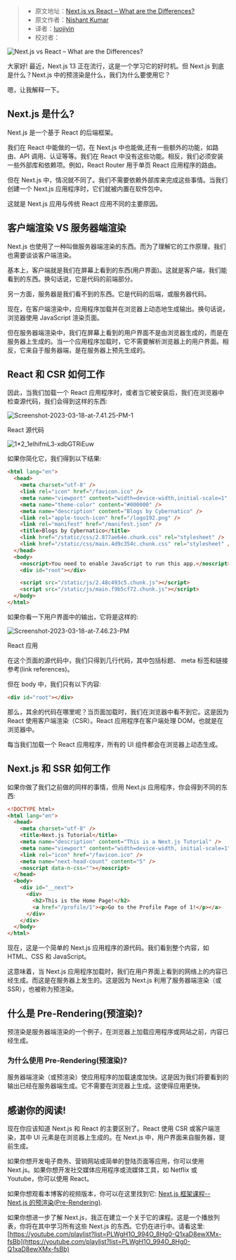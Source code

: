 > - 原文地址：[Next.js vs React – What are the Differences?](https://www.freecodecamp.org/news/next-vs-react/)
> - 原文作者：[Nishant Kumar](https://www.freecodecamp.org/news/author/nishant-kumar/)
> - 译者：[luojiyin](https://github.com/luojiyin1987)
> - 校对者：

![Next.js vs React – What are the Differences?](https://www.freecodecamp.org/news/content/images/size/w2000/2023/04/What--7-.png)

大家好! 最近，Next.js 13 正在流行，这是一个学习它的好时机。但 Next.js 到底是什么？Next.js 中的预渲染是什么，我们为什么要使用它？

嗯，让我解释一下。

## Next.js 是什么?

Next.js 是一个基于 React 的后端框架。

我们在 React 中能做的一切，在 Next.js 中也能做,还有一些额外的功能，如路由、API 调用、认证等等。我们在 React 中没有这些功能。相反，我们必须安装一些外部库和依赖项。例如，React Router 用于单页 React 应用程序的路由。

但在 Next.js 中，情况就不同了。我们不需要依赖外部库来完成这些事情。当我们创建一个 Next.js 应用程序时，它们就被内置在软件包中。

这就是 Next.js 应用与传统 React 应用不同的主要原因。

## 客户端渲染 VS 服务器端渲染

Next.js 也使用了一种叫做服务器端渲染的东西。而为了理解它的工作原理，我们也需要谈谈客户端渲染。

基本上，客户端就是我们在屏幕上看到的东西(用户界面)。这就是客户端，我们能看到的东西。换句话说，它是代码的前端部分。

另一方面，服务器是我们看不到的东西。它是代码的后端，或服务器代码。

现在，在客户端渲染中，应用程序加载并在浏览器上动态地生成输出。换句话说，浏览器使用 JavaScript 渲染页面。

但在服务器端渲染中，我们在屏幕上看到的用户界面不是由浏览器生成的，而是在服务器上生成的。当一个应用程序加载时，它不需要解析浏览器上的用户界面。相反，它来自于服务器端，是在服务器上预先生成的。

## React 和 CSR 如何工作

因此，当我们加载一个 React 应用程序时，或者当它被安装后，我们在浏览器中检查源代码，我们会得到这样的东西:

![Screenshot-2023-03-18-at-7.41.25-PM-1](https://www.freecodecamp.org/news/content/images/2023/03/Screenshot-2023-03-18-at-7.41.25-PM-1.png)

React 源代码

![1*2_1elhifmL3-xdbGTRiEuw](https://cdn-images-1.medium.com/max/1600/1*2_1elhifmL3-xdbGTRiEuw.png)

如果你简化它，我们得到以下结果:

```html
<html lang="en">
  <head>
    <meta charset="utf-8" />
    <link rel="icon" href="/favicon.ico" />
    <meta name="viewport" content="width=device-width,initial-scale=1" />
    <meta name="theme-color" content="#000000" />
    <meta name="description" content="Blogs by Cybernatico" />
    <link rel="apple-touch-icon" href="/logo192.png" />
    <link rel="manifest" href="/manifest.json" />
    <title>Blogs by Cybernatico</title>
    <link href="/static/css/2.877ae64e.chunk.css" rel="stylesheet" />
    <link href="/static/css/main.4d9c354c.chunk.css" rel="stylesheet" />
  </head>
  <body>
    <noscript>You need to enable JavaScript to run this app.</noscript>
    <div id="root"></div>

    <script src="/static/js/2.48c493c5.chunk.js"></script>
    <script src="/static/js/main.f9b5cf72.chunk.js"></script>
  </body>
</html>
```

如果你看一下用户界面中的输出，它将是这样的:

![Screenshot-2023-03-18-at-7.46.23-PM](https://www.freecodecamp.org/news/content/images/2023/03/Screenshot-2023-03-18-at-7.46.23-PM.png)

React 应用

在这个页面的源代码中，我们只得到几行代码，其中包括标题、 meta 标签和链接参考(link references)。

但在 body 中，我们只有以下内容:

```html
<div id="root"></div>
```

那么，其余的代码在哪里呢？当页面加载时，我们在浏览器中看不到它。这是因为 React 使用客户端渲染（CSR）。React 应用程序在客户端处理 DOM，也就是在浏览器中。

每当我们加载一个 React 应用程序，所有的 UI 组件都会在浏览器上动态生成。

## Next.js 和 SSR 如何工作

如果你做了我们之前做的同样的事情，但用 Next.js 应用程序，你会得到不同的东西:

```html
<!DOCTYPE html>
<html lang="en">
  <head>
    <meta charset="utf-8" />
    <title>Next.js Tutorial</title>
    <meta name="description" content="This is a Next.js Tutorial" />
    <meta name="viewport" content="width=device-width, initial-scale=1" />
    <link rel="icon" href="/favicon.ico" />
    <meta name="next-head-count" content="5" />
    <noscript data-n-css=""></noscript>
  </head>
  <body>
    <div id="__next">
      <div>
        <h2>This is the Home Page!</h2>
        <a href="/profile/1"><p>Go to the Profile Page of 1!</p></a>
      </div>
    </div>
  </body>
</html>
```

现在，这是一个简单的 Next.js 应用程序的源代码。我们看到整个内容，如 HTML、CSS 和 JavaScript。

这意味着，当 Next.js 应用程序加载时，我们在用户界面上看到的网络上的内容已经生成。而这是在服务器上发生的。这是因为 Next.js 利用了服务器端渲染（或 SSR），也被称为预渲染。

## 什么是 Pre-Rendering(预渲染)?

预渲染是服务器端渲染的一个例子，在浏览器上加载应用程序或网站之前，内容已经生成。

### 为什么使用 Pre-Rendering(预渲染)?

服务器端渲染（或预渲染）使应用程序的加载速度加快。这是因为我们将要看到的输出已经在服务器端生成。它不需要在浏览器上生成。这使得应用更快。

## 感谢你的阅读!

现在你应该知道 Next.js 和 React 的主要区别了。React 使用 CSR 或客户端渲染，其中 UI 元素是在浏览器上生成的。在 Next.js 中，用户界面来自服务器，提前生成。

如果你想开发电子商务、营销网站或简单的登陆页面等应用，你可以使用 Next.js。如果你想开发社交媒体应用程序或流媒体工具，如 Netflix 或 Youtube，你可以使用 React。

如果你想观看本博客的视频版本，你可以在这里找到它: [Next.js 框架课程--Next.js 的预渲染(Pre-Rendering)](https://youtu.be/3oV9SgC8ufI).

如果你想进一步了解 Next.js，我正在建立一个关于它的课程。这是一个播放列表，你将在其中学习所有这些 Next.js 的东西。它仍在进行中。请看这里: [https://youtube.com/playlist?list=PLWgH1O_994O_8Hg0-Q1xaD8ewXMx-fsBb](https://youtube.com/playlist?list=PLWgH1O_994O_8Hg0-Q1xaD8ewXMx-fsBb)
